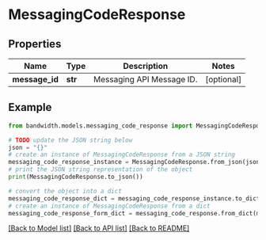 # MessagingCodeResponse


## Properties

Name | Type | Description | Notes
------------ | ------------- | ------------- | -------------
**message_id** | **str** | Messaging API Message ID. | [optional] 

## Example

```python
from bandwidth.models.messaging_code_response import MessagingCodeResponse

# TODO update the JSON string below
json = "{}"
# create an instance of MessagingCodeResponse from a JSON string
messaging_code_response_instance = MessagingCodeResponse.from_json(json)
# print the JSON string representation of the object
print(MessagingCodeResponse.to_json())

# convert the object into a dict
messaging_code_response_dict = messaging_code_response_instance.to_dict()
# create an instance of MessagingCodeResponse from a dict
messaging_code_response_form_dict = messaging_code_response.from_dict(messaging_code_response_dict)
```
[[Back to Model list]](../README.md#documentation-for-models) [[Back to API list]](../README.md#documentation-for-api-endpoints) [[Back to README]](../README.md)


